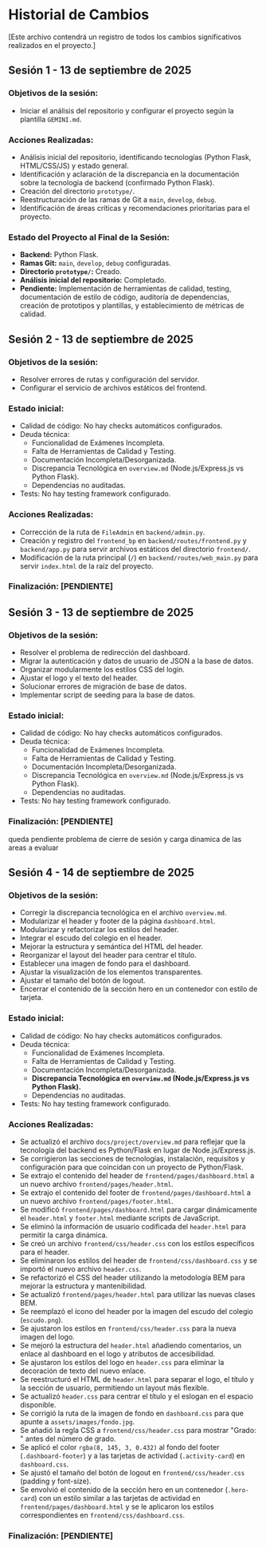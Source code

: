 # Historial de Cambios

[Este archivo contendrá un registro de todos los cambios significativos realizados en el proyecto.]

## Sesión 1 - 13 de septiembre de 2025
### Objetivos de la sesión:
- Iniciar el análisis del repositorio y configurar el proyecto según la plantilla `GEMINI.md`.

### Acciones Realizadas:
- Análisis inicial del repositorio, identificando tecnologías (Python Flask, HTML/CSS/JS) y estado general.
- Identificación y aclaración de la discrepancia en la documentación sobre la tecnología de backend (confirmado Python Flask).
- Creación del directorio `prototype/`.
- Reestructuración de las ramas de Git a `main`, `develop`, `debug`.
- Identificación de áreas críticas y recomendaciones prioritarias para el proyecto.

### Estado del Proyecto al Final de la Sesión:
- **Backend:** Python Flask.
- **Ramas Git:** `main`, `develop`, `debug` configuradas.
- **Directorio `prototype/`:** Creado.
- **Análisis inicial del repositorio:** Completado.
- **Pendiente:** Implementación de herramientas de calidad, testing, documentación de estilo de código, auditoría de dependencias, creación de prototipos y plantillas, y establecimiento de métricas de calidad.

## Sesión 2 - 13 de septiembre de 2025
### Objetivos de la sesión:
- Resolver errores de rutas y configuración del servidor.
- Configurar el servicio de archivos estáticos del frontend.

### Estado inicial:
- Calidad de código: No hay checks automáticos configurados.
- Deuda técnica:
    - Funcionalidad de Exámenes Incompleta.
    - Falta de Herramientas de Calidad y Testing.
    - Documentación Incompleta/Desorganizada.
    - Discrepancia Tecnológica en `overview.md` (Node.js/Express.js vs Python Flask).
    - Dependencias no auditadas.
- Tests: No hay testing framework configurado.

### Acciones Realizadas:
- Corrección de la ruta de `FileAdmin` en `backend/admin.py`.
- Creación y registro del `frontend_bp` en `backend/routes/frontend.py` y `backend/app.py` para servir archivos estáticos del directorio `frontend/`.
- Modificación de la ruta principal (`/`) en `backend/routes/web_main.py` para servir `index.html` de la raíz del proyecto.

### Finalización: [PENDIENTE]

## Sesión 3 - 13 de septiembre de 2025
### Objetivos de la sesión:
- Resolver el problema de redirección del dashboard.
- Migrar la autenticación y datos de usuario de JSON a la base de datos.
- Organizar modularmente los estilos CSS del login.
- Ajustar el logo y el texto del header.
- Solucionar errores de migración de base de datos.
- Implementar script de seeding para la base de datos.

### Estado inicial:
- Calidad de código: No hay checks automáticos configurados.
- Deuda técnica:
    - Funcionalidad de Exámenes Incompleta.
    - Falta de Herramientas de Calidad y Testing.
    - Documentación Incompleta/Desorganizada.
    - Discrepancia Tecnológica en `overview.md` (Node.js/Express.js vs Python Flask).
    - Dependencias no auditadas.
- Tests: No hay testing framework configurado.
### Finalización: [PENDIENTE]
queda pendiente problema de cierre de sesión y carga dinamica de las areas a evaluar

## Sesión 4 - 14 de septiembre de 2025
### Objetivos de la sesión:
- Corregir la discrepancia tecnológica en el archivo `overview.md`.
- Modularizar el header y footer de la página `dashboard.html`.
- Modularizar y refactorizar los estilos del header.
- Integrar el escudo del colegio en el header.
- Mejorar la estructura y semántica del HTML del header.
- Reorganizar el layout del header para centrar el título.
- Establecer una imagen de fondo para el dashboard.
- Ajustar la visualización de los elementos transparentes.
- Ajustar el tamaño del botón de logout.
- Encerrar el contenido de la sección hero en un contenedor con estilo de tarjeta.

### Estado inicial:
- Calidad de código: No hay checks automáticos configurados.
- Deuda técnica:
    - Funcionalidad de Exámenes Incompleta.
    - Falta de Herramientas de Calidad y Testing.
    - Documentación Incompleta/Desorganizada.
    - **Discrepancia Tecnológica en `overview.md` (Node.js/Express.js vs Python Flask).**
    - Dependencias no auditadas.
- Tests: No hay testing framework configurado.

### Acciones Realizadas:
- Se actualizó el archivo `docs/project/overview.md` para reflejar que la tecnología del backend es Python/Flask en lugar de Node.js/Express.js.
- Se corrigieron las secciones de tecnologías, instalación, requisitos y configuración para que coincidan con un proyecto de Python/Flask.
- Se extrajo el contenido del header de `frontend/pages/dashboard.html` a un nuevo archivo `frontend/pages/header.html`.
- Se extrajo el contenido del footer de `frontend/pages/dashboard.html` a un nuevo archivo `frontend/pages/footer.html`.
- Se modificó `frontend/pages/dashboard.html` para cargar dinámicamente el `header.html` y `footer.html` mediante scripts de JavaScript.
- Se eliminó la información de usuario codificada del `header.html` para permitir la carga dinámica.
- Se creó un archivo `frontend/css/header.css` con los estilos específicos para el header.
- Se eliminaron los estilos del header de `frontend/css/dashboard.css` y se importó el nuevo archivo `header.css`.
- Se refactorizó el CSS del header utilizando la metodología BEM para mejorar la estructura y mantenibilidad.
- Se actualizó `frontend/pages/header.html` para utilizar las nuevas clases BEM.
- Se reemplazó el ícono del header por la imagen del escudo del colegio (`escudo.png`).
- Se ajustaron los estilos en `frontend/css/header.css` para la nueva imagen del logo.
- Se mejoró la estructura del `header.html` añadiendo comentarios, un enlace al dashboard en el logo y atributos de accesibilidad.
- Se ajustaron los estilos del logo en `header.css` para eliminar la decoración de texto del nuevo enlace.
- Se reestructuró el HTML de `header.html` para separar el logo, el título y la sección de usuario, permitiendo un layout más flexible.
- Se actualizó `header.css` para centrar el título y el eslogan en el espacio disponible.
- Se corrigió la ruta de la imagen de fondo en `dashboard.css` para que apunte a `assets/images/fondo.jpg`.
- Se añadió la regla CSS a `frontend/css/header.css` para mostrar "Grado: " antes del número de grado.
- Se aplicó el color `rgba(8, 145, 3, 0.432)` al fondo del footer (`.dashboard-footer`) y a las tarjetas de actividad (`.activity-card`) en `dashboard.css`.
- Se ajustó el tamaño del botón de logout en `frontend/css/header.css` (padding y font-size).
- Se envolvió el contenido de la sección hero en un contenedor (`.hero-card`) con un estilo similar a las tarjetas de actividad en `frontend/pages/dashboard.html` y se le aplicaron los estilos correspondientes en `frontend/css/dashboard.css`.

### Finalización: [PENDIENTE]
